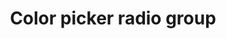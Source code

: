 ---
title: Color picker radio group
category: Application
paid: false
isActive: true
ltr: {"preview":"function App() {\n  const colors = [{\n    bg: \"bg-[#2563EB]\",\n    ring: \"ring-[#2563EB]\"\n  }, {\n    bg: \"bg-[#8B5CF6]\",\n    ring: \"ring-[#8B5CF6]\"\n  }, {\n    bg: \"bg-[#DB2777]\",\n    ring: \"ring-[#DB2777]\"\n  }, {\n    bg: \"bg-[#475569]\",\n    ring: \"ring-[#475569]\"\n  }, {\n    bg: \"bg-[#EA580C]\",\n    ring: \"ring-[#EA580C]\"\n  }];\n  return /*#__PURE__*/React.createElement(\"div\", {\n    className: \"max-w-md mx-auto px-4 py-10\"\n  }, /*#__PURE__*/React.createElement(\"h2\", {\n    className: \"text-gray-800 font-medium\"\n  }, \"Pick your favorite color\"), /*#__PURE__*/React.createElement(\"ul\", {\n    className: \"mt-4 flex items-center flex-wrap gap-4\"\n  }, colors.map((item, idx) =>\n  /*#__PURE__*/\n\n  /* Color box */\n  React.createElement(\"li\", {\n    key: idx,\n    className: \"flex-none\"\n  }, /*#__PURE__*/React.createElement(\"label\", {\n    htmlFor: item.bg,\n    className: \"block relative w-8 h-8\"\n  }, /*#__PURE__*/React.createElement(\"input\", {\n    id: item.bg,\n    type: \"radio\",\n    defaultChecked: idx == 1 ? true : false,\n    name: \"color\",\n    class: \"sr-only peer\"\n  }), /*#__PURE__*/React.createElement(\"span\", {\n    className: `inline-flex justify-center items-center w-full h-full rounded-full peer-checked:ring ring-offset-2 cursor-pointer duration-150 ${item.bg} ${item.ring}`\n  }), /*#__PURE__*/React.createElement(\"svg\", {\n    xmlns: \"http://www.w3.org/2000/svg\",\n    fill: \"none\",\n    viewBox: \"0 0 24 24\",\n    \"stroke-width\": \"1.5\",\n    stroke: \"currentColor\",\n    class: \"w-5 h-5 text-white absolute inset-0 m-auto z-0 pointer-events-none hidden peer-checked:block duration-150\"\n  }, /*#__PURE__*/React.createElement(\"path\", {\n    \"stroke-linecap\": \"round\",\n    \"stroke-linejoin\": \"round\",\n    d: \"M4.5 12.75l6 6 9-13.5\"\n  })))))));\n}","react":{"jsxCss":[],"jsxTail":[{"label":"App.jsx","code":"export default () => {\n    const colors = [{ bg: \"bg-[#2563EB]\", ring: \"ring-[#2563EB]\" }, { bg: \"bg-[#8B5CF6]\", ring: \"ring-[#8B5CF6]\" }, { bg: \"bg-[#DB2777]\", ring: \"ring-[#DB2777]\" }, { bg: \"bg-[#475569]\", ring: \"ring-[#475569]\" }, { bg: \"bg-[#EA580C]\", ring: \"ring-[#EA580C]\" }]\n\n    return (\n        <div className=\"max-w-md mx-auto px-4\">\n            <h2 className=\"text-gray-800 font-medium\">Pick your favorite color</h2>\n            <ul className=\"mt-4 flex items-center flex-wrap gap-4\">\n                {\n                    colors.map((item, idx) => (\n                        /* Color box */\n                        <li key={idx} className=\"flex-none\">\n                            <label htmlFor={item.bg} className=\"block relative w-8 h-8\">\n                                <input id={item.bg} type=\"radio\" defaultChecked={idx == 1 ? true : false} name=\"color\" class=\"sr-only peer\" />\n                                <span className={`inline-flex justify-center items-center w-full h-full rounded-full peer-checked:ring ring-offset-2 cursor-pointer duration-150 ${item.bg} ${item.ring}`}>\n                                </span>\n                                <svg xmlns=\"http://www.w3.org/2000/svg\" fill=\"none\" viewBox=\"0 0 24 24\" stroke-width=\"1.5\" stroke=\"currentColor\" class=\"w-5 h-5 text-white absolute inset-0 m-auto z-0 pointer-events-none hidden peer-checked:block duration-150\">\n                                    <path stroke-linecap=\"round\" stroke-linejoin=\"round\" d=\"M4.5 12.75l6 6 9-13.5\" />\n                                </svg>\n                            </label>\n                        </li>\n                    ))\n                }\n            </ul>\n        </div>\n    )\n}"}]},"vue":{"vueCss":[],"vueTail":[]}}
rtl: {"vue":{"vueTail":[],"vueCss":[]},"preview":"function App() {\n  const colors = [{\n    bg: \"bg-[#2563EB]\",\n    ring: \"ring-[#2563EB]\"\n  }, {\n    bg: \"bg-[#8B5CF6]\",\n    ring: \"ring-[#8B5CF6]\"\n  }, {\n    bg: \"bg-[#DB2777]\",\n    ring: \"ring-[#DB2777]\"\n  }, {\n    bg: \"bg-[#475569]\",\n    ring: \"ring-[#475569]\"\n  }, {\n    bg: \"bg-[#EA580C]\",\n    ring: \"ring-[#EA580C]\"\n  }];\n  return /*#__PURE__*/React.createElement(\"div\", {\n    className: \"max-w-md mx-auto px-4 py-10\"\n  }, /*#__PURE__*/React.createElement(\"h2\", {\n    className: \"text-gray-800 font-medium\"\n  }, \"\\u0627\\u062E\\u062A\\u0631 \\u0644\\u0648\\u0646\\u0643 \\u0627\\u0644\\u0645\\u0641\\u0636\\u0644\"), /*#__PURE__*/React.createElement(\"ul\", {\n    className: \"mt-4 flex items-center flex-wrap gap-4\"\n  }, colors.map((item, idx) =>\n  /*#__PURE__*/\n\n  /* Color box */\n  React.createElement(\"li\", {\n    key: idx,\n    className: \"flex-none\"\n  }, /*#__PURE__*/React.createElement(\"label\", {\n    htmlFor: item.bg,\n    className: \"block relative w-8 h-8\"\n  }, /*#__PURE__*/React.createElement(\"input\", {\n    id: item.bg,\n    type: \"radio\",\n    defaultChecked: idx == 1 ? true : false,\n    name: \"color\",\n    class: \"sr-only peer\"\n  }), /*#__PURE__*/React.createElement(\"span\", {\n    className: `inline-flex justify-center items-center w-full h-full rounded-full peer-checked:ring ring-offset-2 cursor-pointer duration-150 ${item.bg} ${item.ring}`\n  }), /*#__PURE__*/React.createElement(\"svg\", {\n    xmlns: \"http://www.w3.org/2000/svg\",\n    fill: \"none\",\n    viewBox: \"0 0 24 24\",\n    \"stroke-width\": \"1.5\",\n    stroke: \"currentColor\",\n    class: \"w-5 h-5 text-white absolute inset-0 m-auto z-0 pointer-events-none hidden peer-checked:block duration-150\"\n  }, /*#__PURE__*/React.createElement(\"path\", {\n    \"stroke-linecap\": \"round\",\n    \"stroke-linejoin\": \"round\",\n    d: \"M4.5 12.75l6 6 9-13.5\"\n  })))))));\n}","react":{"jsxCss":[],"jsxTail":[{"code":"export default () => {\n    const colors = [{ bg: \"bg-[#2563EB]\", ring: \"ring-[#2563EB]\" }, { bg: \"bg-[#8B5CF6]\", ring: \"ring-[#8B5CF6]\" }, { bg: \"bg-[#DB2777]\", ring: \"ring-[#DB2777]\" }, { bg: \"bg-[#475569]\", ring: \"ring-[#475569]\" }, { bg: \"bg-[#EA580C]\", ring: \"ring-[#EA580C]\" }]\n\n    return (\n        <div className=\"max-w-md mx-auto px-4\">\n            <h2 className=\"text-gray-800 font-medium\">اختر لونك المفضل</h2>\n            <ul className=\"mt-4 flex items-center flex-wrap gap-4\">\n                {\n                    colors.map((item, idx) => (\n                        /* Color box */\n                        <li key={idx} className=\"flex-none\">\n                            <label htmlFor={item.bg} className=\"block relative w-8 h-8\">\n                                <input id={item.bg} type=\"radio\" defaultChecked={idx == 1 ? true : false} name=\"color\" class=\"sr-only peer\" />\n                                <span className={`inline-flex justify-center items-center w-full h-full rounded-full peer-checked:ring ring-offset-2 cursor-pointer duration-150 ${item.bg} ${item.ring}`}>\n                                </span>\n                                <svg xmlns=\"http://www.w3.org/2000/svg\" fill=\"none\" viewBox=\"0 0 24 24\" stroke-width=\"1.5\" stroke=\"currentColor\" class=\"w-5 h-5 text-white absolute inset-0 m-auto z-0 pointer-events-none hidden peer-checked:block duration-150\">\n                                    <path stroke-linecap=\"round\" stroke-linejoin=\"round\" d=\"M4.5 12.75l6 6 9-13.5\" />\n                                </svg>\n                            </label>\n                        </li>\n                    ))\n                }\n            </ul>\n        </div>\n    )\n}","label":"App.jsx"}]}}
slug: /radio-groups
id: 5da79332-ff59-4b11-8a60-10e410e23333
created_at: 1682538882004
---
